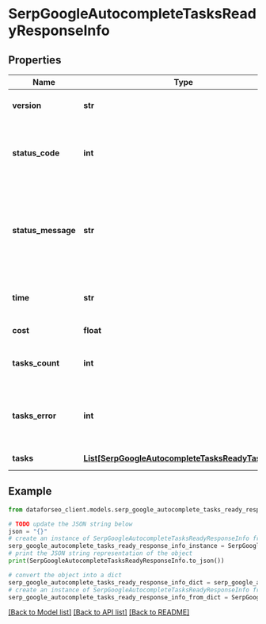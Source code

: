 # SerpGoogleAutocompleteTasksReadyResponseInfo


## Properties

Name | Type | Description | Notes
------------ | ------------- | ------------- | -------------
**version** | **str** | the current version of the API | [optional] 
**status_code** | **int** | general status code you can find the full list of the response codes here | [optional] 
**status_message** | **str** | general informational message you can find the full list of general informational messages here | [optional] 
**time** | **str** | total execution time, seconds | [optional] 
**cost** | **float** | total tasks cost, USD | [optional] 
**tasks_count** | **int** | the number of tasks in the tasks array | [optional] 
**tasks_error** | **int** | the number of tasks in the tasks array returned with an error | [optional] 
**tasks** | [**List[SerpGoogleAutocompleteTasksReadyTaskInfo]**](SerpGoogleAutocompleteTasksReadyTaskInfo.md) | array of tasks | [optional] 

## Example

```python
from dataforseo_client.models.serp_google_autocomplete_tasks_ready_response_info import SerpGoogleAutocompleteTasksReadyResponseInfo

# TODO update the JSON string below
json = "{}"
# create an instance of SerpGoogleAutocompleteTasksReadyResponseInfo from a JSON string
serp_google_autocomplete_tasks_ready_response_info_instance = SerpGoogleAutocompleteTasksReadyResponseInfo.from_json(json)
# print the JSON string representation of the object
print(SerpGoogleAutocompleteTasksReadyResponseInfo.to_json())

# convert the object into a dict
serp_google_autocomplete_tasks_ready_response_info_dict = serp_google_autocomplete_tasks_ready_response_info_instance.to_dict()
# create an instance of SerpGoogleAutocompleteTasksReadyResponseInfo from a dict
serp_google_autocomplete_tasks_ready_response_info_from_dict = SerpGoogleAutocompleteTasksReadyResponseInfo.from_dict(serp_google_autocomplete_tasks_ready_response_info_dict)
```
[[Back to Model list]](../README.md#documentation-for-models) [[Back to API list]](../README.md#documentation-for-api-endpoints) [[Back to README]](../README.md)


